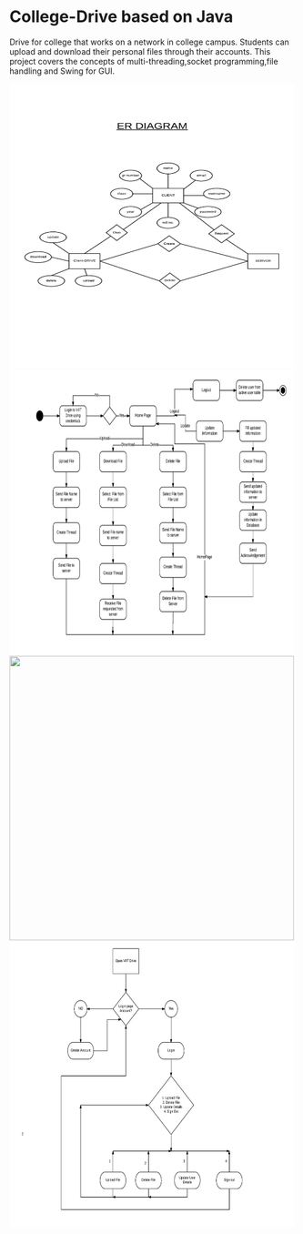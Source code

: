 # College-Drive based on Java

Drive for college that works on a network in college campus.
Students can upload and download their personal files through their accounts.
This project covers the concepts of multi-threading,socket programming,file handling and Swing for GUI.

<img src="ER DIAGRAM Srs.png" width=500 height=500>

<img src="activity.png" width=500 height=500>

<img src="class Diagram" width=500 height=500>

<img src="dataflow.jpeg" width=500 height=500>

